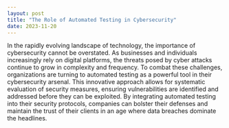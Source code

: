 ```yaml
---
layout: post
title: "The Role of Automated Testing in Cybersecurity"
date: 2023-11-20
---
```


In the rapidly evolving landscape of technology, the importance of cybersecurity cannot be overstated. As businesses and individuals increasingly rely on digital platforms, the threats posed by cyber attacks continue to grow in complexity and frequency. To combat these challenges, organizations are turning to automated testing as a powerful tool in their cybersecurity arsenal. This innovative approach allows for systematic evaluation of security measures, ensuring vulnerabilities are identified and addressed before they can be exploited. By integrating automated testing into their security protocols, companies can bolster their defenses and maintain the trust of their clients in an age where data breaches dominate the headlines.

